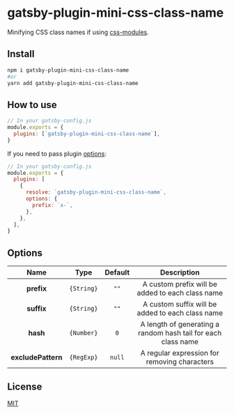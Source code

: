 # gatsby-plugin-mini-css-class-name

Minifying CSS class names if using [css-modules](https://github.com/css-modules/css-modules).

## Install
```bash
npm i gatsby-plugin-mini-css-class-name
#or
yarn add gatsby-plugin-mini-css-class-name
```

## How to use
```js
// In your gatsby-config.js
module.exports = {
  plugins: [`gatsby-plugin-mini-css-class-name`],
}
```
If you need to pass plugin [options](#options):
```js
// In your gatsby-config.js
module.exports = {
  plugins: [
    {
      resolve: `gatsby-plugin-mini-css-class-name`,
      options: {
        prefix: `x-`,
      },
    },
  ],
}
```

## Options
|    Name          |   Type     | Default | Description |
|:----------------:|:----------:|:-------:|:-----------:|
| **prefix**       | `{String}` |  `""`   | A custom prefix will be added to each class name
| **suffix**       | `{String}` |  `""`   | A custom suffix will be added to each class name
|  **hash**        | `{Number}` |   `0`   | A length of generating a random hash tail for each class name
|**excludePattern**| `{RegExp}` | `null`  | A regular expression for removing characters

## License
[MIT](./LICENSE)
